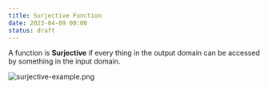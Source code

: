 ```yaml
---
title: Surjective Function
date: 2023-04-09 00:00
status: draft
---
```


A function is **Surjective** if every thing in the output domain can be accessed by something in the input domain.

![surjective-example.png](_media/surjective-example.png)